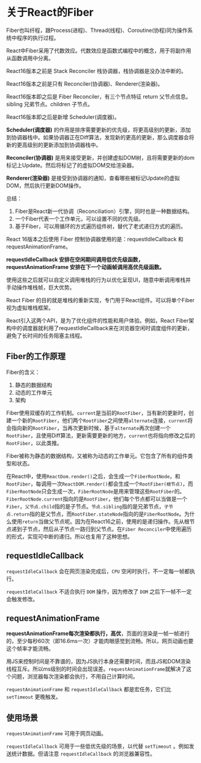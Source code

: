 # 关于React的Fiber

Fiber也叫纤程，跟Process(进程)、Thread(线程)、Coroutine(协程)同为操作系统中程序的执行过程。

React中Fiber采用了代数效应。代数效应是函数式编程中的概念，用于将副作用从函数调用中分离。

React16版本之前是 Stack Reconciler 栈协调器，栈协调器是没办法中断的。

React16版本之前是只有 Reconciler(协调器)、Renderer(渲染器)。

React16版本即之后是 Fiber Reconciler，有三个节点特征 return 父节点信息。sibling 兄弟节点。children 子节点。

React16版本即之后是新增 Scheduler(调度器)。

**Scheduler(调度器)** 的作用是排序需要更新的优先级，将更高级别的更新，添加到协调器栈中。如果协调器正在Diff算法，发现新的更高的更新，那么调度器会将新的更高级别的更新添加到协调器栈中。

**Reconciler(协调器)** 是用来接受更新，并创建虚拟DOM树，且将需要更新的dom标记上Update。然后将标记了的虚拟DOM交给渲染器。

**Renderer(渲染器)** 是接受到协调器的通知，查看哪些被标记Update的虚拟DOM，然后执行更新DOM操作。

总结：

1. Fiber是React新一代协调（Reconciliation）引擎，同时也是一种数据结构。
2. 一个Fiber代表一个工作单元，可以设置不同的优先级。
3. 基于Fiber，可以用循环的方式遍历组件树，替代了老式递归方式的遍历。


React 16版本之后使用 Fiber 控制协调器使用的是：requestIdleCallback 和 requestAnimationFrame。

**requestIdleCallback 安排在空闲期间调用低优先级函数， requestAnimationFrame 安排在下一个动画帧调用高优先级函数。**

使用这些之后就可以自定义调用堆栈的行为以优化呈现UI，随意中断调用堆栈并手动操作堆栈帧，巨大优势。

React Fiber 的目的就是堆栈的重新实现，专门用于React组件。可以将单个Fiber视为虚拟堆栈框架。

React引入这两个API，是为了优化组件的性能和用户体验。例如，React Fiber架构中的调度器就利用了requestIdleCallback来在浏览器空闲时调度组件的更新，避免了长时间的任务阻塞主线程。

## Fiber的工作原理

Fiber的含义：

1. 静态的数据结构
2. 动态的工作单元
3. 架构

Fiber使用双缓存的工作机制。`current`是当前的`RootFiber`，当有新的更新时，创建一个新的`RootFiber`，他们两个`RootFiber`之间使用`alternate`连接，`current`将会指向新的`RootFiber`，当再次更新时候，基于`alternate`再次创建一个`RootFiber`，且使用Diff算法，更新需要更新的地方，`current`也将指向修改之后的`RootFiber`，以此类推。

Fiber被称为静态的数据结构，又被称为动态的工作单元。它包含了所有的组件类型和状态。

在React中，使用`ReactDom.render()`之后，会生成一个`FiberRootNode`，和`RootFiber`，每调用一次`ReactDOM.render()`都会生成一个`RootFiber(根节点)`，而`FiberRootNode`只会生成一次，`FiberRootNode`是用来管理这些`RootFiber`的。`FiberRootNode.current`指向的是`RootFiber`，他们每个节点都可以当做是一个`Fiber`，`父节点.child`指的是子节点。`节点.sibling`指的是兄弟节点，`子节点.return`指的是父节点，而`RootFiber.stateNode`指向的是`FiberRootNode`。为什么使用`return`当做父节点呢。因为在React16之前，使用的是递归操作。先从根节点递到子节点，然后从子节点一路归到父节点。在`Fiber Reconciler`中使用遍历的形式，实现可中断的递归。所以也复用了这种思想。

## requestIdleCallback

`requestIdleCallback` 会在网页渲染完成后，`CPU` 空闲时执行，不一定每一帧都执行。

`requestIdleCallback` 不适合执行 `DOM` 操作，因为修改了 `DOM` 之后下一帧不一定会触发修改。

## requestAnimationFrame

**requestAnimationFrame每次渲染都执行，高优**，页面的渲染是一帧一帧进行的，至少每秒60次（即16.6ms一次）才能肉眼感觉到流畅。所以，网页动画也要这个帧率才能流畅。

用JS来控制时间是不靠谱的，因为JS执行本身还需要时间，而且JS和DOM渲染线程互斥。所以ms级别的时间会出现误差。`requestAnimationFrame`就解决了这个问题，浏览器每次渲染都会执行，不用自己计算时间。


`requestAnimationFrame` 和 `requestIdleCallback` 都是宏任务，它们比 `setTimeout` 更晚触发。

## 使用场景

`requestAnimationFrame` 可用于网页动画。

`requestIdleCallback` 可用于一些低优先级的场景，以代替 `setTimeout` 。例如发送统计数据。但请注意 `requestIdleCallback` 的浏览器兼容性。